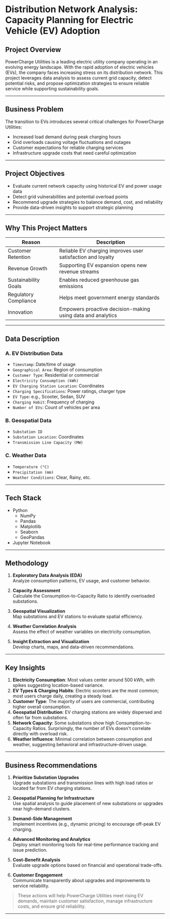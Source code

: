# Distribution Network Analysis: Capacity Planning for Electric Vehicle (EV) Adoption

## Project Overview

PowerCharge Utilities is a leading electric utility company operating in an evolving energy landscape. With the rapid adoption of electric vehicles (EVs), the company faces increasing stress on its distribution network. This project leverages data analysis to assess current grid capacity, detect potential risks, and propose optimization strategies to ensure reliable service while supporting sustainability goals.

---

## Business Problem

The transition to EVs introduces several critical challenges for PowerCharge Utilities:

- Increased load demand during peak charging hours
- Grid overloads causing voltage fluctuations and outages
- Customer expectations for reliable charging services
- Infrastructure upgrade costs that need careful optimization

---

## Project Objectives

- Evaluate current network capacity using historical EV and power usage data
- Detect grid vulnerabilities and potential overload points
- Recommend upgrade strategies to balance demand, cost, and reliability
- Provide data-driven insights to support strategic planning

---

## Why This Project Matters

| Reason                 | Description                                                             |
|------------------------|-------------------------------------------------------------------------|
| Customer Retention     | Reliable EV charging improves user satisfaction and loyalty             |
| Revenue Growth         | Supporting EV expansion opens new revenue streams                      |
| Sustainability Goals   | Enables reduced greenhouse gas emissions                                |
| Regulatory Compliance  | Helps meet government energy standards                                  |
| Innovation             | Empowers proactive decision-making using data and analytics             |

---

## Data Description

### A. EV Distribution Data

- `Timestamp`: Date/time of usage
- `Geographical Area`: Region of consumption
- `Customer Type`: Residential or commercial
- `Electricity Consumption (kWh)`
- `EV Charging Station Location`: Coordinates
- `Charging Specifications`: Power ratings, charger type
- `EV Type`: e.g., Scooter, Sedan, SUV
- `Charging Habit`: Frequency of charging
- `Number of EVs`: Count of vehicles per area

### B. Geospatial Data

- `Substation ID`
- `Substation Location`: Coordinates
- `Transmission Line Capacity (MW)`

### C. Weather Data

- `Temperature (°C)`
- `Precipitation (mm)`
- `Weather Conditions`: Clear, Rainy, etc.

---

## Tech Stack

- Python
  - NumPy
  - Pandas
  - Matplotlib
  - Seaborn
  - GeoPandas
- Jupyter Notebook

---

## Methodology

1. **Exploratory Data Analysis (EDA)**  
   Analyze consumption patterns, EV usage, and customer behavior.

2. **Capacity Assessment**  
   Calculate the Consumption-to-Capacity Ratio to identify overloaded substations.

3. **Geospatial Visualization**  
   Map substations and EV stations to evaluate spatial efficiency.

4. **Weather Correlation Analysis**  
   Assess the effect of weather variables on electricity consumption.

5. **Insight Extraction and Visualization**  
   Develop charts, maps, and data-driven recommendations.

---

## Key Insights

1. **Electricity Consumption**: Most values center around 500 kWh, with spikes suggesting location-based variance.
2. **EV Types & Charging Habits**: Electric scooters are the most common; most users charge daily, creating a steady load.
3. **Customer Type**: The majority of users are commercial, contributing higher overall consumption.
4. **Geospatial Distribution**: EV charging stations are widely dispersed and often far from substations.
5. **Network Capacity**: Some substations show high Consumption-to-Capacity Ratios. Surprisingly, the number of EVs doesn't correlate directly with overload risk.
6. **Weather Influence**: Minimal correlation between consumption and weather, suggesting behavioral and infrastructure-driven usage.

---

## Business Recommendations

1. **Prioritize Substation Upgrades**  
   Upgrade substations and transmission lines with high load ratios or located far from EV charging stations.

2. **Geospatial Planning for Infrastructure**  
   Use spatial analysis to guide placement of new substations or upgrades near high-demand clusters.

3. **Demand-Side Management**  
   Implement incentives (e.g., dynamic pricing) to encourage off-peak EV charging.

4. **Advanced Monitoring and Analytics**  
   Deploy smart monitoring tools for real-time performance tracking and issue prediction.

5. **Cost-Benefit Analysis**  
   Evaluate upgrade options based on financial and operational trade-offs.

6. **Customer Engagement**  
   Communicate transparently about upgrades and improvements to service reliability.

> These actions will help PowerCharge Utilities meet rising EV demands, maintain customer satisfaction, manage infrastructure costs, and ensure grid reliability.

---






